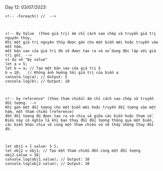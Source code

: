 Day 12: 03/07/2023:

    <!-- -Foreach() //  -->



    <!-- By Value  (theo giá trị) ám chỉ cách sao chép và truyền giá trị nguyên thủy,
    Khi một giá trị nguyên thủy được gán cho một biến mới hoặc truyền vào một hàm, 
    một bản sao của giá trị đó sẽ được tạo ra và sử dụng độc lập với giá trị gốc. -->
    ví dụ về "By value" 
    let a = 5;
    let b = a; // Tạo một bản sao của giá trị 5
    b = 10;   // Không ảnh hưởng tới giá trị của biến a
    console.log(a); // Output: 5
    console.log(b); // Output: 10



    <!-- by reference" (theo tham chiếu) ám chỉ cách sao chép và truyền đối tượng. -->
    Khi gán một đối tượng cho một biến mới hoặc truyền đối tượng vào một hàm, một tham chiếu (reference) 
    đến đối tượng đó được tạo ra và chia sẻ giữa các biến hoặc tham số. 
    Điều này có nghĩa là khi bạn thay đổi đối tượng thông qua một biến,
    các biến khác chia sẻ cùng một tham chiếu và sẽ thấy những thay đổi đó.



    let obj1 = { value: 5 };
    let obj2 = obj1; // Tạo một tham chiếu đến cùng một đối tượng
    obj2.value = 10;
    console.log(obj1.value); // Output: 10
    console.log(obj2.value); // Output: 10
